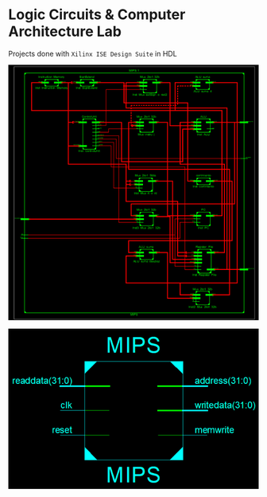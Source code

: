 # Logic Circuits & Computer Architecture Lab

Projects done with `Xilinx ISE Design Suite` in HDL

![images](finalproject/1.png)

![images](finalproject/3.png)

